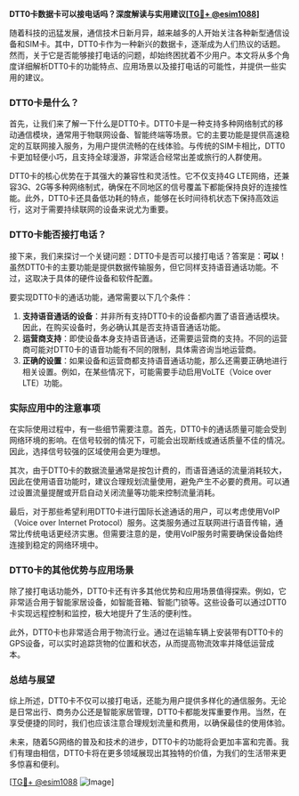 **DTT0卡数据卡可以接电话吗？深度解读与实用建议[[TG💪+ @esim1088](https://t.me/s/esim1088)]**

随着科技的迅猛发展，通信技术日新月异，越来越多的人开始关注各种新型通信设备和SIM卡。其中，DTT0卡作为一种新兴的数据卡，逐渐成为人们热议的话题。然而，关于它是否能够接打电话的问题，却始终困扰着不少用户。本文将从多个角度详细解析DTT0卡的功能特点、应用场景以及接打电话的可能性，并提供一些实用的建议。

### DTT0卡是什么？

首先，让我们来了解一下什么是DTT0卡。DTT0卡是一种支持多种网络制式的移动通信模块，通常用于物联网设备、智能终端等场景。它的主要功能是提供高速稳定的互联网接入服务，为用户提供流畅的在线体验。与传统的SIM卡相比，DTT0卡更加轻便小巧，且支持全球漫游，非常适合经常出差或旅行的人群使用。

DTT0卡的核心优势在于其强大的兼容性和灵活性。它不仅支持4G LTE网络，还兼容3G、2G等多种网络制式，确保在不同地区的信号覆盖下都能保持良好的连接性能。此外，DTT0卡还具备低功耗的特点，能够在长时间待机状态下保持高效运行，这对于需要持续联网的设备来说尤为重要。

### DTT0卡能否接打电话？

接下来，我们来探讨一个关键问题：DTT0卡是否可以接打电话？答案是：**可以**！虽然DTT0卡的主要功能是提供数据传输服务，但它同样支持语音通话功能。不过，这取决于具体的硬件设备和软件配置。

要实现DTT0卡的通话功能，通常需要以下几个条件：
1. **支持语音通话的设备**：并非所有支持DTT0卡的设备都内置了语音通话模块。因此，在购买设备时，务必确认其是否支持语音通话功能。
2. **运营商支持**：即使设备本身支持语音通话，还需要运营商的支持。不同的运营商可能对DTT0卡的语音功能有不同的限制，具体需咨询当地运营商。
3. **正确的设置**：如果设备和运营商都支持语音通话功能，那么还需要正确地进行相关设置。例如，在某些情况下，可能需要手动启用VoLTE（Voice over LTE）功能。

### 实际应用中的注意事项

在实际使用过程中，有一些细节需要注意。首先，DTT0卡的通话质量可能会受到网络环境的影响。在信号较弱的情况下，可能会出现断线或通话质量不佳的情况。因此，选择信号较强的区域使用会更为理想。

其次，由于DTT0卡的数据流量通常是按包计费的，而语音通话的流量消耗较大，因此在使用语音功能时，建议合理规划流量使用，避免产生不必要的费用。可以通过设置流量提醒或开启自动关闭流量等功能来控制流量消耗。

最后，对于那些希望利用DTT0卡进行国际长途通话的用户，可以考虑使用VoIP（Voice over Internet Protocol）服务。这类服务通过互联网进行语音传输，通常比传统电话更经济实惠。但需要注意的是，使用VoIP服务时需要确保设备始终连接到稳定的网络环境中。

### DTT0卡的其他优势与应用场景

除了接打电话功能外，DTT0卡还有许多其他优势和应用场景值得探索。例如，它非常适合用于智能家居设备，如智能音箱、智能门锁等。这些设备可以通过DTT0卡实现远程控制和监控，极大地提升了生活的便利性。

此外，DTT0卡也非常适合用于物流行业。通过在运输车辆上安装带有DTT0卡的GPS设备，可以实时追踪货物的位置和状态，从而提高物流效率并降低运营成本。

### 总结与展望

综上所述，DTT0卡不仅可以接打电话，还能为用户提供多样化的通信服务。无论是日常出行、商务办公还是智能家居管理，DTT0卡都能发挥重要作用。当然，在享受便捷的同时，我们也应该注意合理规划流量和费用，以确保最佳的使用体验。

未来，随着5G网络的普及和技术的进步，DTT0卡的功能将会更加丰富和完善。我们有理由相信，DTT0卡将在更多领域展现出其独特的价值，为我们的生活带来更多惊喜和便利。

[[TG💪+ @esim1088](https://t.me/s/esim1088) ![Image](https://i.postimg.cc/4NQfJmqS/Snipaste-2025-05-13-00-14-12.png)]